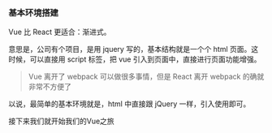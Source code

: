 ### 基本环境搭建

Vue 比 React 更适合：渐进式。

意思是，公司有个项目，是用 jquery 写的，基本结构就是一个个 html 页面。这时候，可以直接用 script 标签，把 vue 引入到页面中，直接进行页面功能增强。

>Vue 离开了 webpack 可以做很多事情，但是 React 离开 webpack 的确就非常不方便了

以说，最简单的基本环境就是，html 中直接跟 jQuery 一样，引入使用即可。

接下来我们就开始我们的Vue之旅
